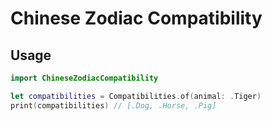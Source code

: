 # Chinese Zodiac Compatibility

## Usage

```swift
import ChineseZodiacCompatibility

let compatibilities = Compatibilities.of(animal: .Tiger)
print(compatibilities) // [.Dog, .Horse, .Pig]
```
